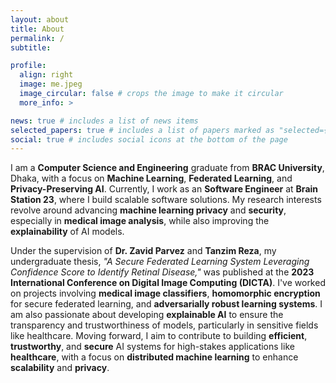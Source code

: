 ```yaml
---
layout: about
title: About
permalink: /
subtitle:

profile:
  align: right
  image: me.jpeg
  image_circular: false # crops the image to make it circular
  more_info: >

news: true # includes a list of news items
selected_papers: true # includes a list of papers marked as "selected={true}"
social: true # includes social icons at the bottom of the page
---
```


I am a **Computer Science and Engineering** graduate from **BRAC University**, Dhaka, with a focus on **Machine Learning**, **Federated Learning**, and **Privacy-Preserving AI**. Currently, I work as an **Software Engineer** at **Brain Station 23**, where I build scalable software solutions. My research interests revolve around advancing **machine learning privacy** and **security**, especially in **medical image analysis**, while also improving the **explainability** of AI models.

Under the supervision of **Dr. Zavid Parvez** and **Tanzim Reza**, my undergraduate thesis, *"A Secure Federated Learning System Leveraging Confidence Score to Identify Retinal Disease,"* was published at the **2023 International Conference on Digital Image Computing (DICTA)**. I've worked on projects involving **medical image classifiers**, **homomorphic encryption** for secure federated learning, and **adversarially robust learning systems**. I am also passionate about developing **explainable AI** to ensure the transparency and trustworthiness of models, particularly in sensitive fields like healthcare. Moving forward, I aim to contribute to building **efficient**, **trustworthy**, and **secure** AI systems for high-stakes applications like **healthcare**, with a focus on **distributed machine learning** to enhance **scalability** and **privacy**.